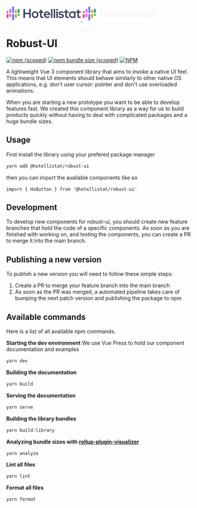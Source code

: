 <p>
  <a href="https://hotellistat.com/#gh-light-mode-only" target="_blank">
    <img src="assets/logo.png" width="200">
  </a>

  <a href="https://hotellistat.com/#gh-dark-mode-only" target="_blank">
    <img src="assets/logo-dark.png" width="200">
  </a>
</p>

# Robust-UI

[![npm (scoped)](https://img.shields.io/npm/v/@hotellistat/robust-ui)](https://www.npmjs.com/package/@hotellistat/robust-ui)
[![npm bundle size (scoped)](https://img.shields.io/bundlephobia/minzip/@hotellistat/robust-ui)](https://bundlephobia.com/result?p=@hotellistat/robust-ui@latest)
[![NPM](https://img.shields.io/npm/l/@hotellistat/robust-ui)](https://github.com/hotellistat/robust-ui/blob/main/LICENSE)

A lightweight Vue 3 component library that aims to invoke a native UI feel. This means that UI elements should behave similarly to other native OS applications, e.g. don't user cursor: pointer and don't use overloaded animations.

When you are starting a new prototype you want to be able to develop features fast. We created this component library as a way for us to build products quickly without having to deal with complicated packages and a huge bundle sizes.

## Usage

First install the library using your prefered package manager

```bash
yarn add @hotellistat/robust-ui
```

then you can import the available components like so

```vue
import { HsButton } from '@hotellistat/robust-ui'
```

## Development

To develop new components for robust-ui, you should create new feature branches
that hold the code of a specific components. As soon as you are finished with working on, and
testing the components, you can create a PR to merge it into the main branch.

## Publishing a new version

To publish a new version you will need to follow these simple steps:

1. Create a PR to merge your feature branch into the main branch
2. As soon as the PR was merged, a automated pipeline takes care of bumping the
   next patch version and publishing the package to npm

## Available commands

Here is a list of all available npm commands.

**Starting the dev environment**
We use Vue Press to hold our component documentation and examples

```bash
yarn dev
```

**Building the documentation**

```bash
yarn build
```

**Serving the documentation**

```bash
yarn serve
```

**Building the library bundles**

```bash
yarn build:library
```

**Analyzing bundle sizes with [rollup-plugin-visualizer](https://github.com/btd/rollup-plugin-visualizer)**

```bash
yarn analyze
```

**Lint all files**

```bash
yarn lint
```

**Format all files**

```bash
yarn format
```
